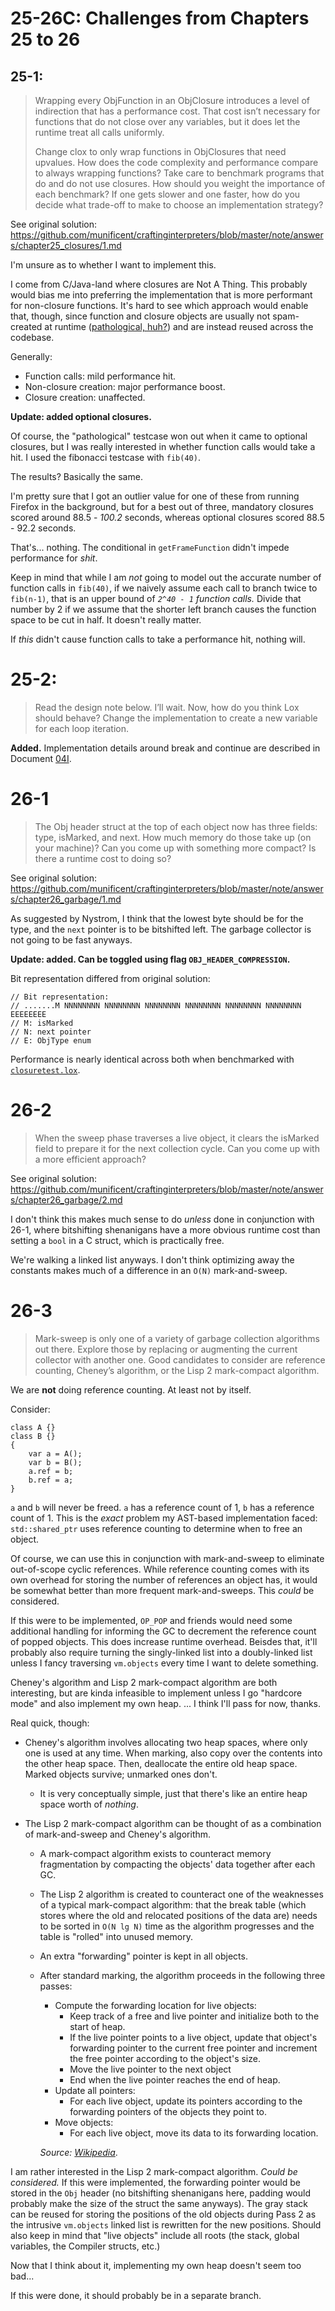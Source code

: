 # 25-26C: Challenges from Chapters 25 to 26

## 25-1:

<blockquote>
Wrapping every ObjFunction in an ObjClosure introduces a level of indirection that has a performance cost. That cost isn’t necessary for functions that do not close over any variables, but it does let the runtime treat all calls uniformly.

Change clox to only wrap functions in ObjClosures that need upvalues. How does the code complexity and performance compare to always wrapping functions? Take care to benchmark programs that do and do not use closures. How should you weight the importance of each benchmark? If one gets slower and one faster, how do you decide what trade-off to make to choose an implementation strategy?
</blockquote>

See original solution: https://github.com/munificent/craftinginterpreters/blob/master/note/answers/chapter25_closures/1.md

I'm unsure as to whether I want to implement this.

I come from C/Java-land where closures are Not A Thing. This probably would bias me into preferring the implementation that is more performant for non-closure functions. It's hard to see which approach would enable that, though, since function and closure objects are usually not spam-created at runtime ([pathological, huh?](https://github.com/munificent/craftinginterpreters/blob/master/note/answers/chapter25_closures/1.md)) and are instead reused across the codebase.

Generally:
- Function calls: mild performance hit.
- Non-closure creation: major performance boost.
- Closure creation: unaffected.

**Update: added optional closures.**

Of course, the "pathological" testcase won out when it came to optional closures, but I was really interested in whether function calls would take a hit. I used the fibonacci testcase with `fib(40)`.

The results? Basically the same.

I'm pretty sure that I got an outlier value for one of these from running Firefox in the background, but for a best out of three, mandatory closures scored around 88.5 - *100.2* seconds, whereas optional closures scored 88.5 - 92.2 seconds.

That's... nothing. The conditional in `getFrameFunction` didn't impede performance for *shit*.

Keep in mind that while I am *not* going to model out the accurate number of function calls in `fib(40)`, if we naively assume each call to branch twice to `fib(n-1)`, that is an upper bound of *`2^40 - 1` function calls.* Divide that number by 2 if we assume that the shorter left branch causes the function space to be cut in half. It doesn't really matter.

If *this* didn't cause function calls to take a performance hit, nothing will.

# 25-2:

<blockquote>
Read the design note below. I’ll wait. Now, how do you think Lox should behave? Change the implementation to create a new variable for each loop iteration.
</blockquote>

**Added.** Implementation details around break and continue are described in Document [04I](../internal/04I_LoopVariableClosure.md).

# 26-1

<blockquote>
The Obj header struct at the top of each object now has three fields: type, isMarked, and next. How much memory do those take up (on your machine)? Can you come up with something more compact? Is there a runtime cost to doing so?
</blockquote>

See original solution: https://github.com/munificent/craftinginterpreters/blob/master/note/answers/chapter26_garbage/1.md

As suggested by Nystrom, I think that the lowest byte should be for the type, and the `next` pointer is to be bitshifted left. The garbage collector is not going to be fast anyways.

**Update: added. Can be toggled using flag `OBJ_HEADER_COMPRESSION`.**

Bit representation differed from original solution:

```
// Bit representation:
// .......M NNNNNNNN NNNNNNNN NNNNNNNN NNNNNNNN NNNNNNNN NNNNNNNN EEEEEEEE
// M: isMarked
// N: next pointer
// E: ObjType enum
```

Performance is nearly identical across both when benchmarked with [`closuretest.lox`](../../tests/closuretest.lox).

# 26-2

<blockquote>
When the sweep phase traverses a live object, it clears the isMarked field to prepare it for the next collection cycle. Can you come up with a more efficient approach?
</blockquote>

See original solution: https://github.com/munificent/craftinginterpreters/blob/master/note/answers/chapter26_garbage/2.md

I don't think this makes much sense to do *unless* done in conjunction with 26-1, where bitshifting shenanigans have a more obvious runtime cost than setting a `bool` in a C struct, which is practically free.

We're walking a linked list anyways. I don't think optimizing away the constants makes much of a difference in an `O(N)` mark-and-sweep.

# 26-3

<blockquote>
Mark-sweep is only one of a variety of garbage collection algorithms out there. Explore those by replacing or augmenting the current collector with another one. Good candidates to consider are reference counting, Cheney’s algorithm, or the Lisp 2 mark-compact algorithm.
</blockquote>

We are **not** doing reference counting. At least not by itself.

Consider:

```
class A {}
class B {}
{
    var a = A();
    var b = B();
    a.ref = b;
    b.ref = a;
}
```

`a` and `b` will never be freed. `a` has a reference count of 1, `b` has a reference count of 1. This is the *exact* problem my AST-based implementation faced: `std::shared_ptr` uses reference counting to determine when to free an object.

Of course, we can use this in conjunction with mark-and-sweep to eliminate out-of-scope cyclic references. While reference counting comes with its own overhead for storing the number of references an object has, it would be somewhat better than more frequent mark-and-sweeps. This *could* be considered. 

If this were to be implemented, `OP_POP` and friends would need some additional handling for informing the GC to decrement the reference count of popped objects. This does increase runtime overhead. Beisdes that, it'll probably also require turning the singly-linked list into a doubly-linked list unless I fancy traversing `vm.objects` every time I want to delete something.

Cheney's algorithm and Lisp 2 mark-compact algorithm are both interesting, but are kinda infeasible to implement unless I go "hardcore mode" and also implement my own heap. ... I think I'll pass for now, thanks.

Real quick, though:

- Cheney's algorithm involves allocating two heap spaces, where only one is used at any time. When marking, also copy over the contents into the other heap space. Then, deallocate the entire old heap space. Marked objects survive; unmarked ones don't.
  - It is very conceptually simple, just that there's like an entire heap space worth of *nothing*.

- The Lisp 2 mark-compact algorithm can be thought of as a combination of mark-and-sweep and Cheney's algorithm. 
  - A mark-compact algorithm exists to counteract memory fragmentation by compacting the objects' data together after each GC. 
  - The Lisp 2 algorithm is created to counteract one of the weaknesses of a typical mark-compact algorithm: that the break table (which stores where the old and relocated positions of the data are) needs to be sorted in `O(N lg N)` time as the algorithm progresses and the table is "rolled" into unused memory.
  - An extra "forwarding" pointer is kept in all objects.
  - After standard marking, the algorithm proceeds in the following three passes:
    - Compute the forwarding location for live objects:
      - Keep track of a free and live pointer and initialize both to the start of heap.
      - If the live pointer points to a live object, update that object's forwarding pointer to the current free pointer and increment the free pointer according to the object's size.
      - Move the live pointer to the next object
      - End when the live pointer reaches the end of heap.
    - Update all pointers:
      - For each live object, update its pointers according to the forwarding pointers of the objects they point to.
    - Move objects:
      - For each live object, move its data to its forwarding location.

    *Source: [Wikipedia](https://en.wikipedia.org/wiki/Mark%E2%80%93compact_algorithm#LISP_2_algorithm)*.

I am rather interested in the Lisp 2 mark-compact algorithm. *Could be considered.* If this were implemented, the forwarding pointer would be stored in the `Obj` header (no bitshifting shenanigans here, padding would probably make the size of the struct the same anyways). The gray stack can be reused for storing the positions of the old objects during Pass 2 as the intrusive `vm.objects` linked list is rewritten for the new positions. Should also keep in mind that "live objects" include all roots (the stack, global variables, the Compiler structs, etc.)

Now that I think about it, implementing my own heap doesn't seem too bad...

If this were done, it should probably be in a separate branch.